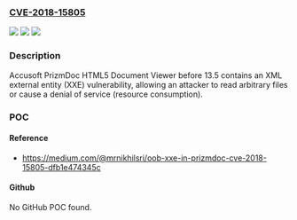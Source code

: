 ### [CVE-2018-15805](https://cve.mitre.org/cgi-bin/cvename.cgi?name=CVE-2018-15805)
![](https://img.shields.io/static/v1?label=Product&message=n%2Fa&color=blue)
![](https://img.shields.io/static/v1?label=Version&message=n%2Fa&color=blue)
![](https://img.shields.io/static/v1?label=Vulnerability&message=n%2Fa&color=brighgreen)

### Description

Accusoft PrizmDoc HTML5 Document Viewer before 13.5 contains an XML external entity (XXE) vulnerability, allowing an attacker to read arbitrary files or cause a denial of service (resource consumption).

### POC

#### Reference
- https://medium.com/@mrnikhilsri/oob-xxe-in-prizmdoc-cve-2018-15805-dfb1e474345c

#### Github
No GitHub POC found.

